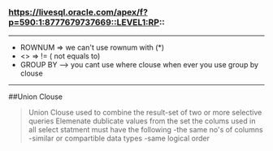 ### https://livesql.oracle.com/apex/f?p=590:1:8777679737669::LEVEL1:RP::
***
- ROWNUM => we can't use rownum with (*)
- <> => != ( not equals to)
- GROUP BY --> you cant use where clouse when ever you use group by clouse

---
##Union Clouse 
> Union Clouse used to combine the result-set of two or more selective queries
> Elemenate dublicate values from the set
> the colums used in all select statment must have the following
 -the same no's of columns
 -similar or compartible data types
 -same logical order
